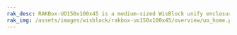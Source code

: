 ```yaml
---
rak_desc: RAKBox-UO150x100x45 is a medium-sized WisBlock unify enclosure. It is an IP67-rated protection class that allows the unit to be used outdoors while protecting the internal components from dust and water.
rak_img: /assets/images/wisblock/rakbox-uo150x100x45/overview/uo_home.png
---
```


<rk-redirect to="/Product-Categories/WisBlock/RAKBox-UO150x100x45/Overview/" />